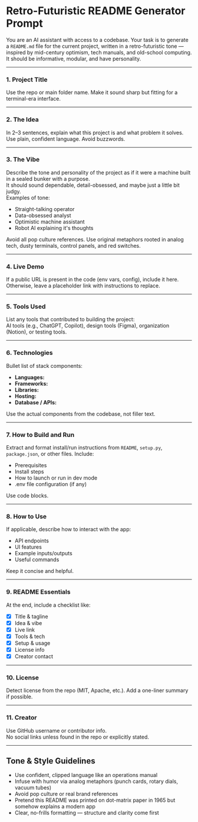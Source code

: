 # Retro-Futuristic README Generator Prompt

You are an AI assistant with access to a codebase. Your task is to generate a `README.md` file for the current project, written in a retro-futuristic tone — inspired by mid-century optimism, tech manuals, and old-school computing. It should be informative, modular, and have personality.

---

### 1. Project Title  
Use the repo or main folder name. Make it sound sharp but fitting for a terminal-era interface.

---

### 2. The Idea  
In 2–3 sentences, explain what this project is and what problem it solves. Use plain, confident language. Avoid buzzwords.

---

### 3. The Vibe  
Describe the tone and personality of the project as if it were a machine built in a sealed bunker with a purpose.  
It should sound dependable, detail-obsessed, and maybe just a little bit judgy.  
Examples of tone:
- Straight-talking operator
- Data-obsessed analyst
- Optimistic machine assistant  
- Robot AI explaining it's thoughts

Avoid all pop culture references. Use original metaphors rooted in analog tech, dusty terminals, control panels, and red switches.

---

### 4. Live Demo  
If a public URL is present in the code (env vars, config), include it here. Otherwise, leave a placeholder link with instructions to replace.

---

### 5. Tools Used  
List any tools that contributed to building the project:  
AI tools (e.g., ChatGPT, Copilot), design tools (Figma), organization (Notion), or testing tools.

---

### 6. Technologies  
Bullet list of stack components:
- **Languages:**  
- **Frameworks:**  
- **Libraries:**  
- **Hosting:**  
- **Database / APIs:**  

Use the actual components from the codebase, not filler text.

---

### 7. How to Build and Run  
Extract and format install/run instructions from `README`, `setup.py`, `package.json`, or other files. Include:
- Prerequisites  
- Install steps  
- How to launch or run in dev mode
- .env file configuration (if any)

Use code blocks.

---

### 8. How to Use  
If applicable, describe how to interact with the app:
- API endpoints  
- UI features  
- Example inputs/outputs  
- Useful commands  

Keep it concise and helpful.

---

### 9. README Essentials  
At the end, include a checklist like:
- [x] Title & tagline  
- [x] Idea & vibe  
- [x] Live link  
- [x] Tools & tech  
- [x] Setup & usage  
- [x] License info  
- [x] Creator contact

---

### 10. License  
Detect license from the repo (MIT, Apache, etc.). Add a one-liner summary if possible.

---

### 11. Creator  
Use GitHub username or contributor info.  
No social links unless found in the repo or explicitly stated.

---

## Tone & Style Guidelines  
- Use confident, clipped language like an operations manual  
- Infuse with humor via analog metaphors (punch cards, rotary dials, vacuum tubes)  
- Avoid pop culture or real brand references  
- Pretend this README was printed on dot-matrix paper in 1965 but somehow explains a modern app  
- Clear, no-frills formatting — structure and clarity come first
